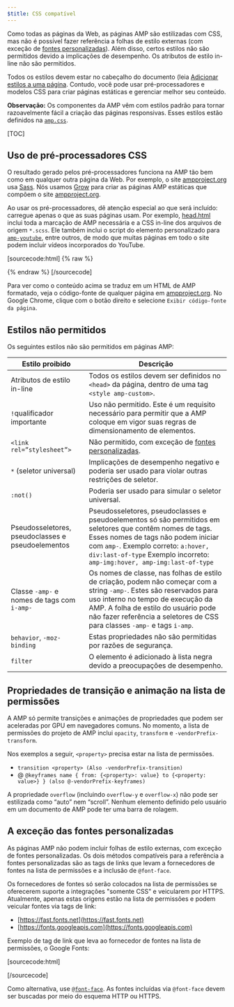 ```yaml
---
$title: CSS compatível
---
```


Como todas as páginas da Web, as páginas AMP são estilizadas com CSS,
mas não é possível fazer referência a folhas de estilo externas
(com exceção de [fontes personalizadas](#a-exceção-das-fontes-personalizadas)).
Além disso, certos estilos não são permitidos devido a implicações de desempenho.
Os atributos de estilo in-line não são permitidos.

Todos os estilos devem estar no cabeçalho do documento
(leia [Adicionar estilos a uma página](/pt_br/docs/guides/debug/validate.html).
Contudo, você pode usar pré-processadores e modelos CSS para criar páginas estáticas
e gerenciar melhor seu conteúdo.

**Observação:**
Os componentes da AMP vêm com estilos padrão
para tornar razoavelmente fácil a criação das páginas responsivas.
Esses estilos estão definidos na [`amp.css`](https://github.com/ampproject/amphtml/blob/master/css/amp.css).

[TOC]

## Uso de pré-processadores CSS

O resultado gerado pelos pré-processadores funciona na AMP tão bem como em qualquer outra página da Web.
Por exemplo, o site [ampproject.org](https://www.ampproject.org/) usa
[Sass](http://sass-lang.com/).
Nós usamos <a href="http://grow.io/">Grow</a> para criar as páginas AMP estáticas
que compõem o site [ampproject.org](https://www.ampproject.org/).

Ao usar os pré-processadores, 
dê atenção especial ao que será incluído: carregue apenas o que as suas páginas usam.
Por exemplo, [head.html](https://github.com/ampproject/docs/blob/master/views/partials/head.html)
inclui toda a marcação de AMP necessária e a CSS in-line dos arquivos de origem `*.scss`.
Ele também inclui o script do elemento personalizado para
[`amp-youtube`](/docs/reference/extended/amp-youtube.html), entre outros,
de modo que muitas páginas em todo o site podem incluir vídeos incorporados do YouTube.

[sourcecode:html] {% raw %}
<head>
  <meta charset="utf-8">
  <meta name="viewport" content="width=device-width,minimum-scale=1,initial-scale=1">
  <meta content="IE=Edge" http-equiv="X-UA-Compatible">
  <meta property="og:description" content="{% if doc.description %}{{doc.description}} – {% endif %}Accelerated Mobile Pages Project">
  <meta name="description" content="{% if doc.description %}{{doc.description}} – {% endif %}Accelerated Mobile Pages Project">

  <title>Accelerated Mobile Pages Project</title>
  <link rel="shortcut icon" href="/static/img/amp_favicon.png">
  <link rel="canonical" href="https://www.ampproject.org{{doc.url.path}}">
  <link href="https://fonts.googleapis.com/css?family=Roboto:200,300,400,500,700" rel="stylesheet" type="text/css">
  <style amp-custom>
  {% include "/assets/css/main.min.css" %}
  </style>

  <style amp-boilerplate>body{-webkit-animation:-amp-start 8s steps(1,end) 0s 1 normal both;-moz-animation:-amp-start 8s steps(1,end) 0s 1 normal both;-ms-animation:-amp-start 8s steps(1,end) 0s 1 normal both;animation:-amp-start 8s steps(1,end) 0s 1 normal both}@-webkit-keyframes -amp-start{from{visibility:hidden}to{visibility:visible}}@-moz-keyframes -amp-start{from{visibility:hidden}to{visibility:visible}}@-ms-keyframes -amp-start{from{visibility:hidden}to{visibility:visible}}@-o-keyframes -amp-start{from{visibility:hidden}to{visibility:visible}}@keyframes -amp-start{from{visibility:hidden}to{visibility:visible}}</style><noscript><style amp-boilerplate>body{-webkit-animation:none;-moz-animation:none;-ms-animation:none;animation:none}</style></noscript>
  <script async src="https://cdn.ampproject.org/v0.js"></script>
  <script async custom-element="amp-carousel" src="https://cdn.ampproject.org/v0/amp-carousel-0.1.js"></script>
  <script async custom-element="amp-analytics" src="https://cdn.ampproject.org/v0/amp-analytics-0.1.js"></script>
  <script async custom-element="amp-lightbox" src="https://cdn.ampproject.org/v0/amp-lightbox-0.1.js"></script>
  <script async custom-element="amp-youtube" src="https://cdn.ampproject.org/v0/amp-youtube-0.1.js"></script>
  <script async custom-element="amp-sidebar" src="https://cdn.ampproject.org/v0/amp-sidebar-0.1.js"></script>
  <script async custom-element="amp-iframe" src="https://cdn.ampproject.org/v0/amp-iframe-0.1.js"></script>
</head>
{% endraw %} [/sourcecode]

Para ver como o conteúdo acima se traduz em um HTML de AMP formatado,
veja o código-fonte de qualquer página em [ampproject.org](https://www.ampproject.org/).
No Google Chrome, clique com o botão direito e selecione `Exibir código-fonte da página`.

## Estilos não permitidos

Os seguintes estilos não são permitidos em páginas AMP:

<table>
  <thead>
    <tr>
      <th data-th="Banned style">Estilo proibido</th>
      <th data-th="Description">Descrição</th>
    </tr>
  </thead>
  <tbody>
    <tr>
      <td data-th="Banned style">Atributos de estilo in-line</td>
      <td data-th="Description">Todos os estilos devem ser definidos no <code>&lt;head&gt;</code> da página,
      	dentro de uma tag <code>&lt;style amp-custom&gt;</code>.</td>
    </tr>
    <tr>
      <td data-th="Banned style"><code>!</code>qualificador importante </td>
      <td data-th="Description">Uso não permitido.
      Este é um requisito necessário para permitir que a AMP coloque em vigor suas regras de dimensionamento de elementos.</td>
    </tr>
    <tr>
      <td data-th="Banned style"><code>&lt;link rel=”stylesheet”&gt;</code></td>
      <td data-th="Description">Não permitido, com exceção de <a href="#a-exceção-das-fontes-personalizadas">fontes personalizadas</a>.</td>
    </tr>
    <tr>
      <td data-th="Banned style"><code>*</code> (seletor universal)</td>
      <td data-th="Description">Implicações de desempenho negativo e poderia ser usado
      para violar outras restrições de seletor.</td>
    </tr>
    <tr>
      <td data-th="Banned style"><code>:not()</code></td>
      <td data-th="Description">Poderia ser usado para simular o seletor universal.</td>
    </tr>
    <tr>
      <td data-th="Banned style">Pseudosseletores, pseudoclasses e pseudoelementos</td>
      <td data-th="Description">Pseudosseletores, pseudoclasses e pseudoelementos só são permitidos
      em seletores que contêm nomes de tags. Esses nomes de tags não podem iniciar com <code>amp-</code>.
      Exemplo correto: <code>a:hover, div:last-of-type</code>
      Exemplo incorreto: <code>amp-img:hover, amp-img:last-of-type</code></td>
    </tr>
    <tr>
      <td data-th="Banned style">Classe <code>-amp-</code> e nomes de tags com <code>i-amp-</code></td>
      <td data-th="Description">Os nomes de classe, nas folhas de estilo de criação, podem não começar com a string <code>-amp-</code>. Estes são reservados para uso interno no tempo de execução da AMP. A folha de estilo do usuário pode não fazer referência a seletores de CSS para classes <code>-amp-</code> e tags <code>i-amp</code>.</td>
    </tr>
    <tr>
      <td data-th="Banned style"><code>behavior</code>, <code>-moz-binding</code></td>
      <td data-th="Description">Estas propriedades não são permitidas
      por razões de segurança.</td>
    </tr>
    <tr>
      <td data-th="Banned style"><code>filter</code></td>
      <td data-th="Description">O elemento é adicionado à lista negra devido a preocupações de desempenho.</td>
    </tr>
  </tbody>
</table>

## Propriedades de transição e animação na lista de permissões

A AMP só permite transições e animações de propriedades
que podem ser aceleradas por GPU em navegadores comuns.
No momento, a lista de permissões do projeto de AMP inclui `opacity`, `transform`
e `-vendorPrefix-transform`.

Nos exemplos a seguir, `<property>` precisa estar na lista de permissões.

* `transition <property> (Also -vendorPrefix-transition)`
* @ `@keyframes name { from: {<property>: value} to {<property: value>} } (also @-vendorPrefix-keyframes)`

A propriedade `overflow` (incluindo `overflow-y` e `overflow-x`)
não pode ser estilizada como “auto” nem “scroll”.
Nenhum elemento definido pelo usuário em um documento de AMP pode ter uma barra de rolagem.

## A exceção das fontes personalizadas

As páginas AMP não podem incluir folhas de estilo externas, com exceção de fontes personalizadas.
Os dois métodos compatíveis para a referência a fontes personalizadas são
as tags de links que levam a fornecedores de fontes na lista de permissões e a inclusão de `@font-face`.

Os fornecedores de fontes só serão colocados na lista de permissões
se oferecerem suporte a integrações "somente CSS" e veicularem por HTTPS.
Atualmente, apenas estas origens estão na lista de permissões
e podem veicular fontes via tags de link:

* [https://fast.fonts.net](https://fast.fonts.net)
* [https://fonts.googleapis.com](https://fonts.googleapis.com)

Exemplo de tag de link que leva ao fornecedor de fontes na lista de permissões, o Google Fonts:

[sourcecode:html]
<link rel="stylesheet" href="https://fonts.googleapis.com/css?family=Tangerine">
[/sourcecode]

Como alternativa, use [`@font-face`](https://developer.mozilla.org/en-US/docs/Web/CSS/@font-face).
As fontes incluídas via `@font-face` devem ser buscadas
por meio do esquema HTTP ou HTTPS.
